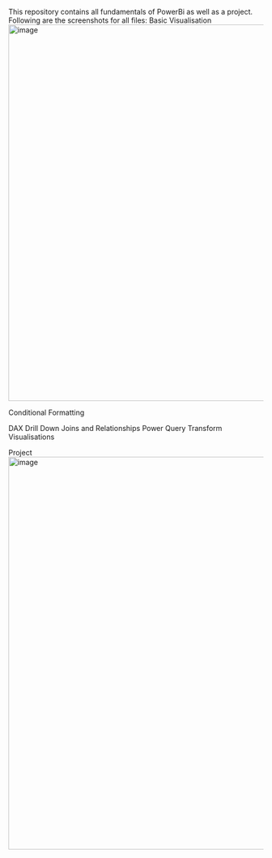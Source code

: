 This repository contains all fundamentals of PowerBi as well as a project.
Following are the screenshots for all files:
Basic Visualisation
<img width="1215" height="742" alt="image" src="https://github.com/user-attachments/assets/108256f8-7243-4c08-8731-fe4b52eca542" />

Conditional Formatting

DAX
Drill Down
Joins and Relationships
Power Query Transform
Visualisations

Project
<img width="1316" height="774" alt="image" src="https://github.com/user-attachments/assets/1e31fd68-2868-4128-8cc3-c45810352cb0" />

